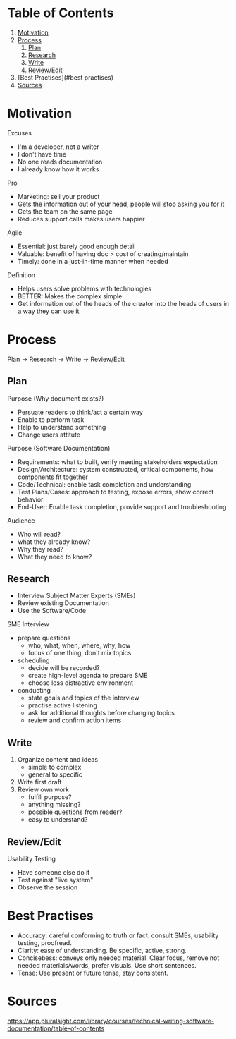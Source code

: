 # Table of Contents

1. [Motivation](#motivation)
1. [Process](#process)
   1. [Plan](#plan)
   1. [Research](#research)
   1. [Write](#write)
   1. [Review/Edit](#review/edit)
1. [Best Practises](#best practises)
1. [Sources](#sources)

# Motivation

Excuses
* I'm a developer, not a writer
* I don't have time
* No one reads documentation
* I already know how it works

Pro
* Marketing: sell your product
* Gets the information out of your head, people will stop asking you for it
* Gets the team on the same page
* Reduces support calls makes users happier

Agile
* Essential: just barely good enough detail
* Valuable: benefit of having doc > cost of creating/maintain
* Timely: done in a just-in-time manner when needed

Definition
* Helps users solve problems with technologies
* BETTER: Makes the complex simple
* Get information out of the heads of the creator into the heads of users in a way they can use it

# Process

Plan -> Research -> Write -> Review/Edit

## Plan

Purpose (Why document exists?)
* Persuate readers to think/act a certain way
* Enable to perform task
* Help to understand something
* Change users attitute

Purpose (Software Documentation)
* Requirements: what to built, verify meeting stakeholders expectation
* Design/Architecture: system constructed, critical components, how components fit together
* Code/Technical: enable task completion and understanding
* Test Plans/Cases: approach to testing, expose errors, show correct behavior
* End-User: Enable task completion, provide support and troubleshooting

Audience
* Who will read?
* what they already know?
* Why they read?
* What they need to know?

## Research

* Interview Subject Matter Experts (SMEs)
* Review existing Documentation
* Use the Software/Code

SME Interview
* prepare questions
  * who, what, when, where, why, how
  * focus of one thing, don't mix topics
* scheduling
  * decide will be recorded?
  * create high-level agenda to prepare SME
  * choose less distractive environment
* conducting
  * state goals and topics of the interview
  * practise active listening
  * ask for additional thoughts before changing topics
  * review and confirm action items

## Write

1. Organize content and ideas
   * simple to complex
   * general to specific
2. Write first draft
3. Review own work
   * fulfill purpose?
   * anything missing?
   * possible questions from reader?
   * easy to understand?

## Review/Edit

Usability Testing
* Have someone else do it
* Test against "live system"
* Observe the session

# Best Practises

* Accuracy: careful conforming to truth or fact. consult SMEs, usability testing, proofread.
* Clarity: ease of understanding. Be specific, active, strong.
* Concisebess: conveys only needed material. Clear focus, remove not needed materials/words, prefer visuals. Use short sentences.
* Tense: Use present or future tense, stay consistent.

# Sources

https://app.pluralsight.com/library/courses/technical-writing-software-documentation/table-of-contents
